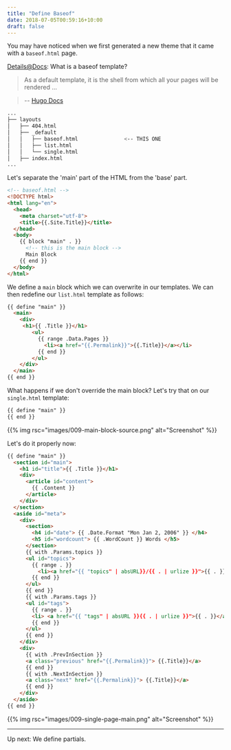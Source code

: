 ```yaml
---
title: "Define Baseof"
date: 2018-07-05T00:59:16+10:00
draft: false
---
```


You may have noticed when we first generated a new theme that it came with a `baseof.html` page. 

[Details@Docs](https://gohugo.io/templates/base/#define-the-base-template): What is a baseof template?

> As a default template, it is the shell from which all your pages will be rendered ...

> -- [Hugo Docs](https://gohugo.io/templates/base/#define-the-base-template)

```bash
...
├── layouts
│   ├── 404.html
│   ├── _default
│   │   ├── baseof.html               <-- THIS ONE
│   │   ├── list.html
│   │   └── single.html
│   ├── index.html
...
```
Let's separate the 'main' part of the HTML from the 'base' part.

```html
<!-- baseof.html -->
<!DOCTYPE html>
<html lang="en">
  <head>
    <meta charset="utf-8">
    <title>{{.Site.Title}}</title>
  </head>
  <body>
    {{ block "main" . }}
      <!-- this is the main block -->
      Main Block
    {{ end }}
  </body>
</html>
```

We define a `main` block which we can overwrite in our templates. We can then redefine our `list.html` template as follows:

```html 
{{ define "main" }}
  <main>
    <div>
     <h1>{{ .Title }}</h1>
        <ul>
          {{ range .Data.Pages }}
            <li><a href="{{.Permalink}}">{{.Title}}</a></li>
          {{ end }}
        </ul>
    </div>
  </main>
{{ end }}
```

What happens if we don't override the main block? Let's try that on our `single.html` template:

```html 
{{ define "main" }}
{{ end }}
```

{{% img rsc="images/009-main-block-source.png" alt="Screenshot" %}}

Let's do it properly now:

```html 
{{ define "main" }}
  <section id="main">
    <h1 id="title">{{ .Title }}</h1>
    <div>
      <article id="content">
        {{ .Content }}
      </article>
    </div>
  </section>
  <aside id="meta">
    <div>
      <section>
        <h4 id="date"> {{ .Date.Format "Mon Jan 2, 2006" }} </h4>
        <h5 id="wordcount"> {{ .WordCount }} Words </h5>
      </section>
      {{ with .Params.topics }}
      <ul id="topics">
        {{ range . }}
          <li><a href="{{ "topics" | absURL}}/{{ . | urlize }}">{{ . }}</a></li>
        {{ end }}
      </ul>
      {{ end }}
      {{ with .Params.tags }}
      <ul id="tags">
        {{ range . }}
        <li> <a href="{{ "tags" | absURL }}{{ . | urlize }}">{{ . }}</a></li>
        {{ end }}
      </ul>
      {{ end }}
    </div>
    <div>
      {{ with .PrevInSection }}
      <a class="previous" href="{{.Permalink}}"> {{.Title}}</a>
      {{ end }}
      {{ with .NextInSection }}
      <a class="next" href="{{.Permalink}}"> {{.Title}}</a>
      {{ end }}
    </div>
  </aside>
{{ end }}
```

{{% img rsc="images/009-single-page-main.png" alt="Screenshot" %}}

---

Up next: We define partials.